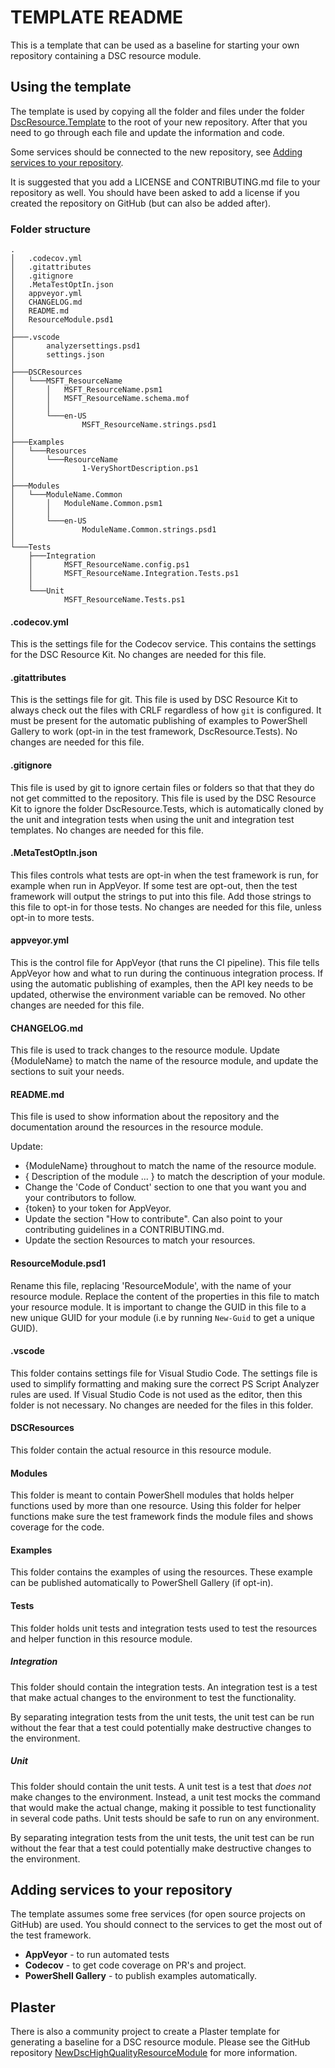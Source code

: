 # TEMPLATE README

This is a template that can be used as a baseline for starting your own
repository containing a DSC resource module.

## Using the template

The template is used by copying all the folder and files under the folder
[DscResource.Template](https://github.com/PowerShell/DscResources/tree/master/DscResource.Template)
to the root of your new repository.
After that you need to go through each file and update the information and code.

Some services should be connected to the new repository, see
[Adding services to your repository](#adding-services-to-your-repository).

It is suggested that you add a LICENSE and CONTRIBUTING.md file to your repository
as well. You should have been asked to add a license if you created the repository
on GitHub (but can also be added after).

### Folder structure

```plaintext
.
│   .codecov.yml
│   .gitattributes
│   .gitignore
│   .MetaTestOptIn.json
│   appveyor.yml
│   CHANGELOG.md
│   README.md
│   ResourceModule.psd1
│
├───.vscode
│       analyzersettings.psd1
│       settings.json
│
├───DSCResources
│   └───MSFT_ResourceName
│       │   MSFT_ResourceName.psm1
│       │   MSFT_ResourceName.schema.mof
│       │
│       └───en-US
│               MSFT_ResourceName.strings.psd1
│
├───Examples
│   └───Resources
│       └───ResourceName
│               1-VeryShortDescription.ps1
│
├───Modules
│   └───ModuleName.Common
│       │   ModuleName.Common.psm1
│       │
│       └───en-US
│               ModuleName.Common.strings.psd1
│
└───Tests
    ├───Integration
    │       MSFT_ResourceName.config.ps1
    │       MSFT_ResourceName.Integration.Tests.ps1
    │
    └───Unit
            MSFT_ResourceName.Tests.ps1
```

#### .codecov.yml

This is the settings file for the Codecov service. This contains the settings
for the DSC Resource Kit.
No changes are needed for this file.

#### .gitattributes

This is the settings file for git. This file is used by DSC Resource Kit to
always check out the files with CRLF regardless of how `git` is configured.
It must be present for the automatic publishing of examples to PowerShell Gallery
to work (opt-in in the test framework, DscResource.Tests).
No changes are needed for this file.

#### .gitignore

This file is used by git to ignore certain files or folders so that that they do
not get committed to the repository. This file is used by the DSC Resource Kit
to ignore the folder DscResource.Tests, which is automatically cloned by the unit
and integration tests when using the unit and integration test templates.
No changes are needed for this file.

#### .MetaTestOptIn.json

This files controls what tests are opt-in when the test framework is run, for
example when run in AppVeyor.
If some test are opt-out, then the test framework will output the strings to put
into this file. Add those strings to this file to opt-in for those tests.
No changes are needed for this file, unless opt-in to more tests.

#### appveyor.yml

This is the control file for AppVeyor (that runs the CI pipeline). This file
tells AppVeyor how and what to run during the continuous integration process.
If using the automatic publishing of examples, then the API key needs to be
updated, otherwise the environment variable can be removed.
No other changes are needed for this file.

#### CHANGELOG.md

This file is used to track changes to the resource module. Update
{ModuleName} to match the name of the resource module, and update the sections
to suit your needs.

#### README.md

This file is used to show information about the repository and the
documentation around the resources in the resource module.

Update:

- {ModuleName} throughout to match the name of the resource module.
- { Description of the module ... } to match the description of your module.
- Change the 'Code of Conduct' section to one that you want you and your
  contributors to follow.
- {token} to your token for AppVeyor.
- Update the section "How to contribute". Can also point to your contributing
  guidelines in a CONTRIBUTING.md.
- Update the section Resources to match your resources.

#### ResourceModule.psd1

Rename this file, replacing 'ResourceModule', with the name of your resource
module.
Replace the content of the properties in this file to match your resource module.
It is important to change the GUID in this file to a new unique GUID for your
module (i.e by running `New-Guid` to get a unique GUID).

#### .vscode

This folder contains settings file for Visual Studio Code. The settings file
is used to simplify formatting and making sure the correct PS Script Analyzer
rules are used.
If Visual Studio Code is not used as the editor, then this folder is not
necessary. No changes are needed for the files in this folder.

#### DSCResources

This folder contain the actual resource in this resource module.

#### Modules

This folder is meant to contain PowerShell modules that holds helper functions
used by more than one resource. Using this folder for helper functions make sure
the test framework finds the module files and shows coverage for the code.

#### Examples

This folder contains the examples of using the resources. These example can
be published automatically to PowerShell Gallery (if opt-in).

#### Tests

This folder holds unit tests and integration tests used to test the resources
and helper function in this resource module.

##### Integration

This folder should contain the integration tests. An integration test is a test
that make actual changes to the environment to test the functionality.

By separating integration tests from the unit tests, the unit test can be run
without the fear that a test could potentially make destructive
changes to the environment.

##### Unit

This folder should contain the unit tests. A unit test is a test
that _does not_ make changes to the environment. Instead, a unit test mocks
the command that would make the actual change, making it possible to test
functionality in several code paths.
Unit tests should be safe to run on any environment.

By separating integration tests from the unit tests, the unit test can be run
without the fear that a test could potentially make destructive
changes to the environment.

## Adding services to your repository

The template assumes some free services (for open source projects on GitHub) are
used. You should connect to the services to get the most out of the test framework.

- **AppVeyor** - to run automated tests
- **Codecov** - to get code coverage on PR's and project.
- **PowerShell Gallery** - to publish examples automatically.

## Plaster

There is also a community project to create a Plaster template for generating
a baseline for a DSC resource module. Please see the GitHub repository
[NewDscHighQualityResourceModule](https://github.com/bgelens/NewDscHighQualityResourceModule)
for more information.

